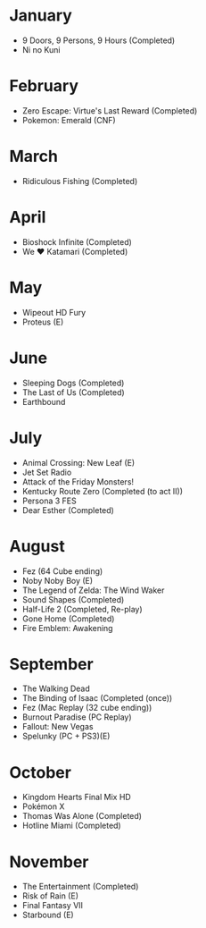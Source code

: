 ---
---

# January
- 9 Doors, 9 Persons, 9 Hours (Completed)
- Ni no Kuni

# February
- Zero Escape: Virtue's Last Reward (Completed)
- Pokemon: Emerald (CNF)

# March
- Ridiculous Fishing (Completed)

# April
- Bioshock Infinite (Completed)
- We ♥ Katamari (Completed)

# May
- Wipeout HD Fury
- Proteus (E)

# June
- Sleeping Dogs (Completed)
- The Last of Us (Completed)
- Earthbound

# July
- Animal Crossing: New Leaf (E)
- Jet Set Radio
- Attack of the Friday Monsters!
- Kentucky Route Zero (Completed (to act II))
- Persona 3 FES
- Dear Esther (Completed)

# August
- Fez (64 Cube ending)
- Noby Noby Boy (E)
- The Legend of Zelda: The Wind Waker
- Sound Shapes (Completed)
- Half-Life 2 (Completed, Re-play)
- Gone Home (Completed)
- Fire Emblem: Awakening

# September
- The Walking Dead
- The Binding of Isaac (Completed (once))
- Fez (Mac Replay (32 cube ending))
- Burnout Paradise (PC Replay)
- Fallout: New Vegas
- Spelunky (PC + PS3)(E)

# October
- Kingdom Hearts Final Mix HD
- Pokémon X
- Thomas Was Alone (Completed)
- Hotline Miami (Completed)

# November
- The Entertainment (Completed)
- Risk of Rain (E)
- Final Fantasy VII
- Starbound (E)
